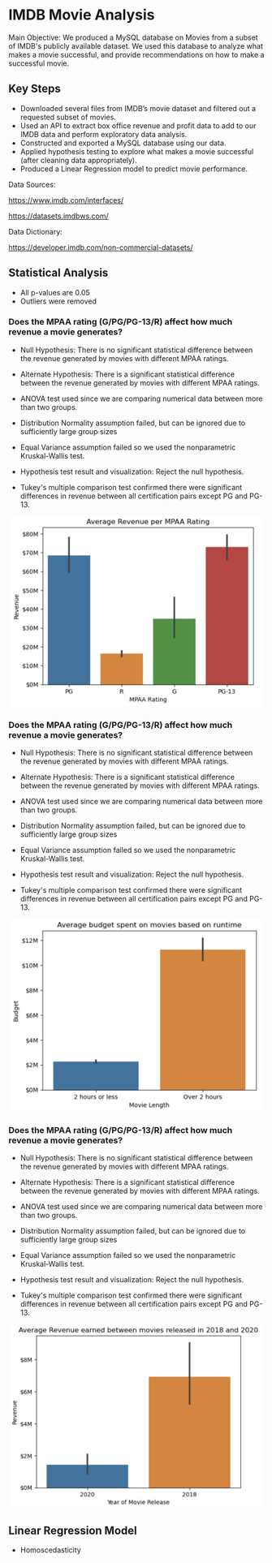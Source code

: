 # IMDB Movie Analysis
 
Main Objective: We produced a MySQL database on Movies from a subset of IMDB's publicly available dataset. We used this database to analyze what makes a movie successful, and provide recommendations on how to make a successful movie.

## Key Steps

- Downloaded several files from IMDB’s movie dataset and filtered out a requested subset of movies.
- Used an API to extract box office revenue and profit data to add to our IMDB data and perform exploratory data analysis.
- Constructed and exported a MySQL database using our data.
- Applied hypothesis testing to explore what makes a movie successful (after cleaning data appropriately).
- Produced a Linear Regression model to predict movie performance.

Data Sources:

https://www.imdb.com/interfaces/

https://datasets.imdbws.com/

Data Dictionary:

https://developer.imdb.com/non-commercial-datasets/

## Statistical Analysis

- All p-values are 0.05
- Outliers were removed

### Does the MPAA rating (G/PG/PG-13/R) affect how much revenue a movie generates?

- Null Hypothesis: There is no significant statistical difference between the revenue generated by movies with different MPAA ratings.

- Alternate Hypothesis: There is a significant statistical difference between the revenue generated by movies with different MPAA ratings.

- ANOVA test used since we are comparing numerical data between more than two groups.

- Distribution Normality assumption failed, but can be ignored due to sufficiently large group sizes

- Equal Variance assumption failed so we used the nonparametric Kruskal-Wallis test.

- Hypothesis test result and visualization: Reject the null hypothesis.

- Tukey's multiple comparison test confirmed there were significant differences in revenue between all certification pairs except PG and PG-13.

<p align="center">
<img src="HT1.png" width=500px>

### Does the MPAA rating (G/PG/PG-13/R) affect how much revenue a movie generates?

- Null Hypothesis: There is no significant statistical difference between the revenue generated by movies with different MPAA ratings.

- Alternate Hypothesis: There is a significant statistical difference between the revenue generated by movies with different MPAA ratings.

- ANOVA test used since we are comparing numerical data between more than two groups.

- Distribution Normality assumption failed, but can be ignored due to sufficiently large group sizes

- Equal Variance assumption failed so we used the nonparametric Kruskal-Wallis test.

- Hypothesis test result and visualization: Reject the null hypothesis.

- Tukey's multiple comparison test confirmed there were significant differences in revenue between all certification pairs except PG and PG-13.

<p align="center">
<img src="HT2.png" width=500px>
 
 ### Does the MPAA rating (G/PG/PG-13/R) affect how much revenue a movie generates?

- Null Hypothesis: There is no significant statistical difference between the revenue generated by movies with different MPAA ratings.

- Alternate Hypothesis: There is a significant statistical difference between the revenue generated by movies with different MPAA ratings.

- ANOVA test used since we are comparing numerical data between more than two groups.

- Distribution Normality assumption failed, but can be ignored due to sufficiently large group sizes

- Equal Variance assumption failed so we used the nonparametric Kruskal-Wallis test.

- Hypothesis test result and visualization: Reject the null hypothesis.

- Tukey's multiple comparison test confirmed there were significant differences in revenue between all certification pairs except PG and PG-13.

<p align="center">
<img src="HT3.png" width=500px>
 
 ## Linear Regression Model
 
 - Homoscedasticity
